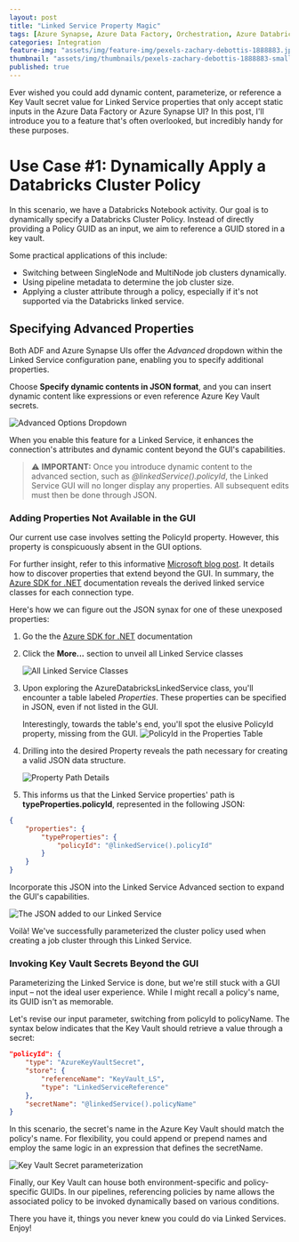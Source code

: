 ```yaml
---
layout: post
title: "Linked Service Property Magic"
tags: [Azure Synapse, Azure Data Factory, Orchestration, Azure Databricks]
categories: Integration
feature-img: "assets/img/feature-img/pexels-zachary-debottis-1888883.jpeg"
thumbnail: "assets/img/thumbnails/pexels-zachary-debottis-1888883-small.jpeg"
published: true
---
```


Ever wished you could add dynamic content, parameterize, or reference a Key Vault secret value for Linked Service properties that only accept static inputs in the Azure Data Factory or Azure Synapse UI? In this post, I'll introduce you to a feature that's often overlooked, but incredibly handy for these purposes.

# Use Case #1: Dynamically Apply a Databricks Cluster Policy

In this scenario, we have a Databricks Notebook activity. Our goal is to dynamically specify a Databricks Cluster Policy. Instead of directly providing a Policy GUID as an input, we aim to reference a GUID stored in a key vault. 

Some practical applications of this include:
- Switching between SingleNode and MultiNode job clusters dynamically.
- Using pipeline metadata to determine the job cluster size.
- Applying a cluster attribute through a policy, especially if it's not supported via the Databricks linked service.

## Specifying Advanced Properties

Both ADF and Azure Synapse UIs offer the _Advanced_ dropdown within the Linked Service configuration pane, enabling you to specify additional properties.

Choose **Specify dynamic contents in JSON format**, and you can insert dynamic content like expressions or even reference Azure Key Vault secrets.

![Advanced Options Dropdown](advancedOptions.png)

When you enable this feature for a Linked Service, it enhances the connection's attributes and dynamic content beyond the GUI's capabilities.

> ⚠️ **IMPORTANT:** Once you introduce dynamic content to the advanced section, such as _@linkedService().policyId_, the Linked Service GUI will no longer display any properties. All subsequent edits must then be done through JSON.

### Adding Properties Not Available in the GUI

Our current use case involves setting the PolicyId property. However, this property is conspicuously absent in the GUI options.

For further insight, refer to this informative [Microsoft blog post](https://techcommunity.microsoft.com/t5/azure-synapse-analytics-blog/how-to-advanced-properties-of-linked-services/ba-p/3627033). It details how to discover properties that extend beyond the GUI. In summary, the [Azure SDK for .NET](https://learn.microsoft.com/en-us/dotnet/api/microsoft.azure.management.datafactory.models.linkedservice?view=azure-dotnet) documentation reveals the derived linked service classes for each connection type.

Here's how we can figure out the JSON synax for one of these unexposed properties:

1. Go the the [Azure SDK for .NET](https://learn.microsoft.com/en-us/dotnet/api/microsoft.azure.management.datafactory.models.linkedservice?view=azure-dotnet) documentation
1. Click the **More...** section to unveil all Linked Service classes

    ![All Linked Service Classes](image.png)

1. Upon exploring the AzureDatabricksLinkedService class, you'll encounter a table labeled _Properties_. These properties can be specified in JSON, even if not listed in the GUI.

    Interestingly, towards the table's end, you'll spot the elusive PolicyId property, missing from the GUI.
    ![PolicyId in the Properties Table](image-1.png)

1. Drilling into the desired Property reveals the path necessary for creating a valid JSON data structure.

    ![Property Path Details](image-3.png)

1. This informs us that the Linked Service properties' path is **typeProperties.policyId**, represented in the following JSON:

```json
{
    "properties": {
        "typeProperties": {
            "policyId": "@linkedService().policyId"
        }
    }
}
```
Incorporate this JSON into the Linked Service Advanced section to expand the GUI's capabilities.

![The JSON added to our Linked Service](image-4.png)

Voilà! We've successfully parameterized the cluster policy used when creating a job cluster through this Linked Service.

### Invoking Key Vault Secrets Beyond the GUI
Parameterizing the Linked Service is done, but we're still stuck with a GUI input – not the ideal user experience. While I might recall a policy's name, its GUID isn't as memorable.

Let's revise our input parameter, switching from policyId to policyName. The syntax below indicates that the Key Vault should retrieve a value through a secret:

```json
"policyId": {
    "type": "AzureKeyVaultSecret",
    "store": {
        "referenceName": "KeyVault_LS",
        "type": "LinkedServiceReference"
    },
    "secretName": "@linkedService().policyName"
}
```

In this scenario, the secret's name in the Azure Key Vault should match the policy's name. For flexibility, you could append or prepend names and employ the same logic in an expression that defines the secretName.

![Key Vault Secret parameterization](image-5.png)

Finally, our Key Vault can house both environment-specific and policy-specific GUIDs. In our pipelines, referencing policies by name allows the associated policy to be invoked dynamically based on various conditions.

There you have it, things you never knew you could do via Linked Services. Enjoy!